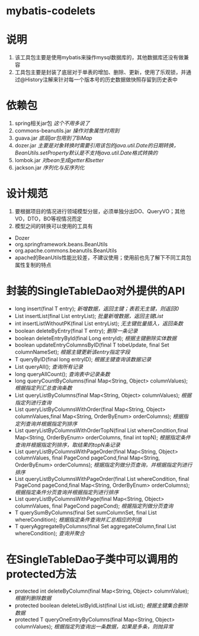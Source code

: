 # mybatis-codelets
# 说明
  1. 该工具包主要是使用mybatis来操作mysql数据库的，其他数据库还没有做兼容
  2. 工具包主要是封装了底层对于单表的增加、删除、更新，使用了乐观锁，并通过@History注解来针对每一个版本号的历史数据做快照存留到历史表中
# 依赖包
 
  1. spring相关jar包  *这个不用多说了*
  2. commons-beanutils.jar *操作对象属性时用到*
  3. guava.jar *底层jar包用到了BiMap*
  4. dozer.jar *主要是对象转换时需要引用该包的java.util.Date的日期转换，BeanUtils.setProperty默认是不支持java.util.Date格式转换的*
  5. lombok.jar *对bean生成getter和setter* 
  6. jackson.jar *序列化与反序列化*
    
# 设计规范
  1. 要根据项目的情况进行领域模型分层，必须单独分出DO、QueryVO；其他VO，DTO，BO等视情况而定
  2. 模型之间的转换可以使用的工具有
   + Dozer
   + org.springframework.beans.BeanUtils
   + org.apache.commons.beanutils.BeanUtils
   + apache的BeanUtils性能比较差，不建议使用；使用前也先了解下不同工具包属性复制的特点
# 封装的SingleTableDao对外提供的API
   + long insert(final T entry); *新增数据，返回主键；表若无主键，则返回0*
   + List<String> insertList(final List<T> entryList); *批量新增数据，返回主键List*
   + int insertListWithoutPK(final List<T> entryList); *无主键批量插入，返回条数*
   + boolean deleteByEntry(final T entry); *删除一条记录*
   + boolean deleteEntryById(final Long entryId); *根据主键删除实体数据*
   + boolean updateEntryColumnsByID(final T tobeUpdate, final Set<String> columnNameSet); *根据主键更新该entry指定字段*
   + T queryByID(final long entryID); *根据主键查询该数据记录*
   + List<T> queryAll(); *查询所有记录*
   + long queryAllCount(); *查询表中记录条数*
   + long queryCountByColumns(final Map<String, Object> columnValues); *根据指定列汇总查询条数*
   + List<T> queryListByColumns(final Map<String, Object> columnValues); *根据指定列进行查询*
   + List<T> queryListByColumnsWithOrder(final Map<String, Object> columnValues,final Map<String, OrderByEnum> orderColumns); *根据指定列查询并根据指定列排序*
   + List<T> queryListByColumnsWithOrderTopN(final List<IColumnCondition> whereCondition,final Map<String, OrderByEnum> orderColumns, final int topN); *根据指定条件查询并根据指定列排序，取结果的topN条记录*
   + List<T> queryListByColumnsWithPageOrder(final Map<String, Object> columnValues, final PageCond pageCond,final Map<String, OrderByEnum> orderColumns); *根据指定列做分页查询，并根据指定列进行排序*
   + List<T> queryListByColumnsWithPageOrder(final List<IColumnCondition> whereCondition, final PageCond pageCond,final Map<String, OrderByEnum> orderColumns); *根据指定条件分页查询并根据指定列进行排序*
   + List<T> queryListByColumnsWithPage(final Map<String, Object> columnValues, final PageCond pageCond); *根据指定列做分页查询*
   + T querySumByColumns(final Set<String> sumColumnSet, final List<IColumnCondition> whereCondition); *根据指定条件查询并汇总相应的列值*
   + T queryAggregateByColumns(final Set<IAggregateCondition> aggregateColumn,final List<IColumnCondition> whereCondition); *查询并聚合*
# 在SingleTableDao子类中可以调用的protected方法
   + protected int deleteByColumn(final Map<String, Object> columnValue); *根据列删除数据*
   + protected boolean deleteListByIdList(final List<Long> idList); *根据主键集合删除数据*
   + protected T queryOneEntryByColumns(final Map<String, Object> columnValues); *根据指定列查询出一条数据，如果是多条，则抛异常*
